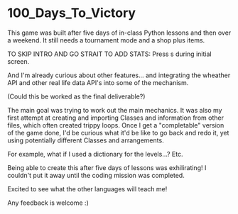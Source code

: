 # 100_Days_To_Victory

This game was built after five days of in-class Python lessons and then over a weekend. 
It still needs a tournament mode and a shop plus items.

TO SKIP INTRO AND GO STRAIT TO ADD STATS: 
Press s during initial screen.

And I'm already curious about other features... and integrating the wheather API and other real life data API's into some of the mechanism.

(Could this be worked as the final deliverable?)

The main goal was trying to work out the main mechanics. It was also my first attempt at creating and importing Classes and information from other files, which often created trippy loops. Once I get a "completable" version of the game done, I'd be curious what it'd be like to go back and redo it, yet using potentially different Classes and arrangements. 

For example, what if I used a dictionary for the levels...? Etc.

Being able to create this after five days of lessons was exhilirating! I couldn't put it away until the coding mission was completed.

Excited to see what the other languages will teach me!

Any feedback is welcome :)
